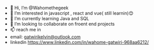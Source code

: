 - 👋 Hi, I’m @Wahomethegeek
- 👀 I’m interested in javascript , react and vue( still learnin)😊
- 🌱 I’m currently learning Java and SQL
- 💞️ I’m looking to collaborate on froent end projects
- 📫 reach me in 
- email: gatwirikelvin@outlook.com
- linkedin https://www.linkedin.com/in/wahome-gatwiri-968aa6212/

<!---
Wahomethegeek/Wahomethegeek is a ✨ special ✨ repository because its `README.md` (this file) appears on your GitHub profile.
You can click the Preview link to take a look at your changes.
--->
